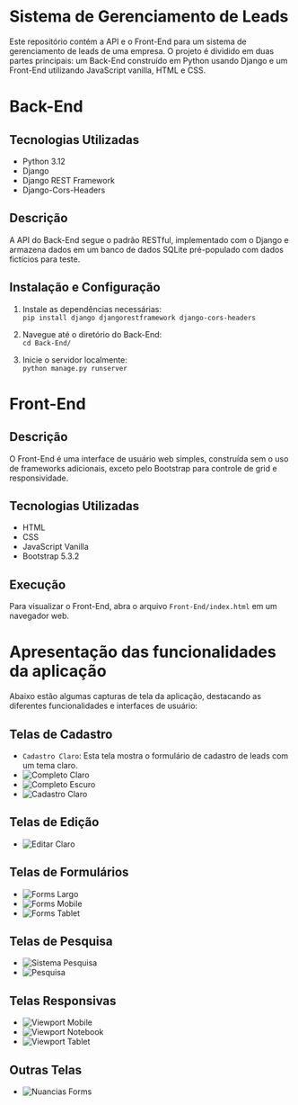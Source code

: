 # Sistema de Gerenciamento de Leads
Este repositório contém a API e o Front-End para um sistema de gerenciamento de leads de uma empresa. O projeto é dividido em duas partes principais: um Back-End construído em Python usando Django e um Front-End utilizando JavaScript vanilla, HTML e CSS.

# Back-End
## Tecnologias Utilizadas
* Python 3.12
* Django
* Django REST Framework
* Django-Cors-Headers

## Descrição
A API do Back-End segue o padrão RESTful, implementado com o Django e armazena dados em um banco de dados SQLite pré-populado com dados fictícios para teste.

## Instalação e Configuração
1. Instale as dependências necessárias:  
```pip install django djangorestframework django-cors-headers```

2. Navegue até o diretório do Back-End:  
```cd Back-End/```

3. Inicie o servidor localmente:  
```python manage.py runserver```

# Front-End

## Descrição
O Front-End é uma interface de usuário web simples, construída sem o uso de frameworks adicionais, exceto pelo Bootstrap para controle de grid e responsividade.

## Tecnologias Utilizadas
* HTML
* CSS
* JavaScript Vanilla
* Bootstrap 5.3.2

## Execução
Para visualizar o Front-End, abra o arquivo `Front-End/index.html` em um navegador web.

# Apresentação das funcionalidades da aplicação
Abaixo estão algumas capturas de tela da aplicação, destacando as diferentes funcionalidades e interfaces de usuário:

## Telas de Cadastro
- `Cadastro Claro`: Esta tela mostra o formulário de cadastro de leads com um tema claro.
- ![Completo Claro](Prints/completo_claro.png)
- ![Completo Escuro](Prints/completo_escuro.png)
- ![Cadastro Claro](Prints/cadastro_claro.png)

## Telas de Edição
- ![Editar Claro](Prints/editar_claro.png)

## Telas de Formulários
- ![Forms Largo](Prints/forms_largo.png)
- ![Forms Mobile](Prints/forms_mobile.png)
- ![Forms Tablet](Prints/forms_tablet.png)

## Telas de Pesquisa
- ![Sistema Pesquisa](Prints/sistema_pesquisa.png)
- ![Pesquisa](Prints/pesquisa.png)

## Telas Responsivas
- ![Viewport Mobile](Prints/viewport_mobile.png)
- ![Viewport Notebook](Prints/viewport_notebook.png)
- ![Viewport Tablet](Prints/viewport_tablet.png)

## Outras Telas
- ![Nuancias Forms](Prints/nuancias_forms.png)
